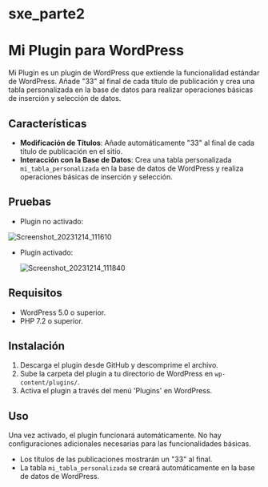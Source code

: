 # sxe_parte2

# Mi Plugin para WordPress

Mi Plugin es un plugin de WordPress que extiende la funcionalidad estándar de WordPress. Añade "33" al final de cada título de publicación y crea una tabla personalizada en la base de datos para realizar operaciones básicas de inserción y selección de datos.

## Características

- **Modificación de Títulos**: Añade automáticamente "33" al final de cada título de publicación en el sitio.
- **Interacción con la Base de Datos**: Crea una tabla personalizada `mi_tabla_personalizada` en la base de datos de WordPress y realiza operaciones básicas de inserción y selección.

## Pruebas
- Plugin no activado:
  
![Screenshot_20231214_111610](https://github.com/lucasffffff/sxe_parte2/assets/114582569/e2087ef6-a6b8-417f-ae70-550676b0a659)


- Plugin activado:
  
  ![Screenshot_20231214_111840](https://github.com/lucasffffff/sxe_parte2/assets/114582569/d0b12992-c853-47c5-936d-81120b9ec04b)


## Requisitos

- WordPress 5.0 o superior.
- PHP 7.2 o superior.

## Instalación

1. Descarga el plugin desde GitHub y descomprime el archivo.
2. Sube la carpeta del plugin a tu directorio de WordPress en `wp-content/plugins/`.
3. Activa el plugin a través del menú 'Plugins' en WordPress.

## Uso

Una vez activado, el plugin funcionará automáticamente. No hay configuraciones adicionales necesarias para las funcionalidades básicas. 

- Los títulos de las publicaciones mostrarán un "33" al final.
- La tabla `mi_tabla_personalizada` se creará automáticamente en la base de datos de WordPress.
